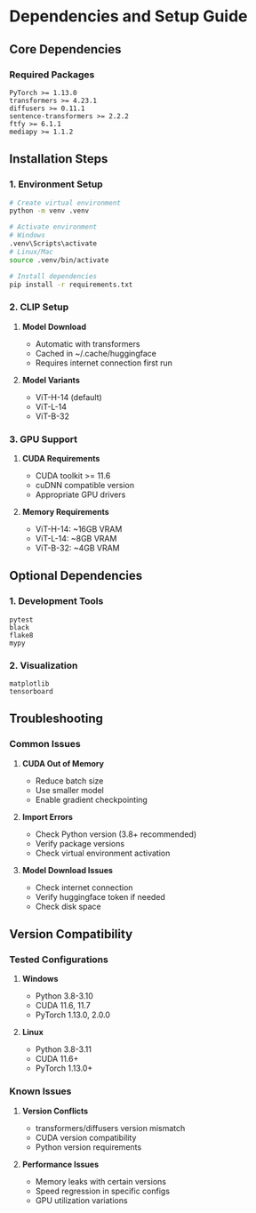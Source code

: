 # Dependencies and Setup Guide

## Core Dependencies

### Required Packages
```
PyTorch >= 1.13.0
transformers >= 4.23.1
diffusers >= 0.11.1
sentence-transformers >= 2.2.2
ftfy >= 6.1.1
mediapy >= 1.1.2
```

## Installation Steps

### 1. Environment Setup

```bash
# Create virtual environment
python -m venv .venv

# Activate environment
# Windows
.venv\Scripts\activate
# Linux/Mac
source .venv/bin/activate

# Install dependencies
pip install -r requirements.txt
```

### 2. CLIP Setup

1. **Model Download**
   - Automatic with transformers
   - Cached in ~/.cache/huggingface
   - Requires internet connection first run

2. **Model Variants**
   - ViT-H-14 (default)
   - ViT-L-14
   - ViT-B-32

### 3. GPU Support

1. **CUDA Requirements**
   - CUDA toolkit >= 11.6
   - cuDNN compatible version
   - Appropriate GPU drivers

2. **Memory Requirements**
   - ViT-H-14: ~16GB VRAM
   - ViT-L-14: ~8GB VRAM
   - ViT-B-32: ~4GB VRAM

## Optional Dependencies

### 1. Development Tools
```
pytest
black
flake8
mypy
```

### 2. Visualization
```
matplotlib
tensorboard
```

## Troubleshooting

### Common Issues

1. **CUDA Out of Memory**
   - Reduce batch size
   - Use smaller model
   - Enable gradient checkpointing

2. **Import Errors**
   - Check Python version (3.8+ recommended)
   - Verify package versions
   - Check virtual environment activation

3. **Model Download Issues**
   - Check internet connection
   - Verify huggingface token if needed
   - Check disk space

## Version Compatibility

### Tested Configurations

1. **Windows**
   - Python 3.8-3.10
   - CUDA 11.6, 11.7
   - PyTorch 1.13.0, 2.0.0

2. **Linux**
   - Python 3.8-3.11
   - CUDA 11.6+
   - PyTorch 1.13.0+

### Known Issues

1. **Version Conflicts**
   - transformers/diffusers version mismatch
   - CUDA version compatibility
   - Python version requirements

2. **Performance Issues**
   - Memory leaks with certain versions
   - Speed regression in specific configs
   - GPU utilization variations
